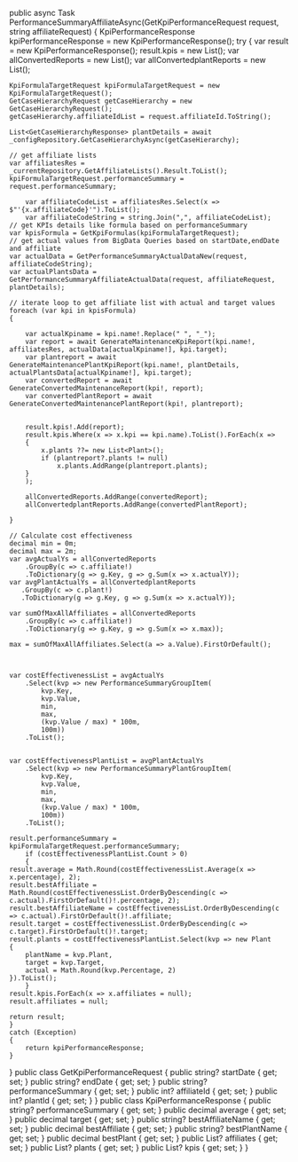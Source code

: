 public async Task<KpiPerformanceResponse> PerformanceSummaryAffiliateAsync(GetKpiPerformanceRequest request, string affiliateRequest)
{
    KpiPerformanceResponse kpiPerformanceResponse = new KpiPerformanceResponse();
    try { 
    var result = new KpiPerformanceResponse();
    result.kpis = new List<KpiDetail>();
    var allConvertedReports = new List<ConvertedKpiItemDetails>();
    var allConvertedplantReports = new List<ConvertedKpiItemPlantDetails>();


    KpiFormulaTargetRequest kpiFormulaTargetRequest = new KpiFormulaTargetRequest();
    GetCaseHierarchyRequest getCaseHierarchy = new GetCaseHierarchyRequest();
    getCaseHierarchy.affiliateIdList = request.affiliateId.ToString();

    List<GetCaseHierarchyResponse> plantDetails = await _configRepository.GetCaseHierarchyAsync(getCaseHierarchy);

    // get affiliate lists
    var affiliatesRes = _currentRepository.GetAffiliateLists().Result.ToList();
    kpiFormulaTargetRequest.performanceSummary = request.performanceSummary;

        var affiliateCodeList = affiliatesRes.Select(x => $"'{x.affiliateCode}'").ToList();
        var affiliateCodeString = string.Join(",", affiliateCodeList);
    // get KPIs details like formula based on performanceSummary 
    var kpisFormula = GetKpiFormulas(kpiFormulaTargetRequest);
    // get actual values from BigData Queries based on startDate,endDate and affiliate
    var actualData = GetPerformanceSummaryActualDataNew(request, affiliateCodeString);
    var actualPlantsData = GetPerformanceSummaryAffiliateActualData(request, affiliateRequest, plantDetails);

    // iterate loop to get affiliate list with actual and target values
    foreach (var kpi in kpisFormula)
    {
        
        var actualKpiname = kpi.name!.Replace(" ", "_");
        var report = await GenerateMaintenanceKpiReport(kpi.name!, affiliatesRes, actualData[actualKpiname!], kpi.target);
        var plantreport = await GenerateMaintenancePlantKpiReport(kpi.name!, plantDetails, actualPlantsData[actualKpiname!], kpi.target);
        var convertedReport = await GenerateConvertedMaintenanceReport(kpi!, report);
        var convertedPlantReport = await GenerateConvertedMaintenancePlantReport(kpi!, plantreport);


        result.kpis!.Add(report);
        result.kpis.Where(x => x.kpi == kpi.name).ToList().ForEach(x =>
        {
            x.plants ??= new List<Plant>();
            if (plantreport?.plants != null)
                x.plants.AddRange(plantreport.plants);
        }
        );

        allConvertedReports.AddRange(convertedReport);
        allConvertedplantReports.AddRange(convertedPlantReport);
        
    }

    // Calculate cost effectiveness
    decimal min = 0m;
    decimal max = 2m;
    var avgActualYs = allConvertedReports
        .GroupBy(c => c.affiliate!)
        .ToDictionary(g => g.Key, g => g.Sum(x => x.actualY));
    var avgPlantActualYs = allConvertedplantReports
       .GroupBy(c => c.plant!)
       .ToDictionary(g => g.Key, g => g.Sum(x => x.actualY));

    var sumOfMaxAllAffiliates = allConvertedReports
        .GroupBy(c => c.affiliate!)
        .ToDictionary(g => g.Key, g => g.Sum(x => x.max));

    max = sumOfMaxAllAffiliates.Select(a => a.Value).FirstOrDefault();



    var costEffectivenessList = avgActualYs
        .Select(kvp => new PerformanceSummaryGroupItem(
            kvp.Key,
            kvp.Value,
            min,
            max,
            (kvp.Value / max) * 100m,
            100m))
        .ToList();


    var costEffectivenessPlantList = avgPlantActualYs
        .Select(kvp => new PerformanceSummaryPlantGroupItem(
            kvp.Key,
            kvp.Value,
            min,
            max,
            (kvp.Value / max) * 100m,
            100m))
        .ToList();

    result.performanceSummary = kpiFormulaTargetRequest.performanceSummary;
        if (costEffectivenessPlantList.Count > 0)
        {  
    result.average = Math.Round(costEffectivenessList.Average(x => x.percentage), 2);
    result.bestAffiliate = Math.Round(costEffectivenessList.OrderByDescending(c => c.actual).FirstOrDefault()!.percentage, 2);
    result.bestAffiliateName = costEffectivenessList.OrderByDescending(c => c.actual).FirstOrDefault()!.affiliate;
    result.target = costEffectivenessList.OrderByDescending(c => c.target).FirstOrDefault()!.target;
    result.plants = costEffectivenessPlantList.Select(kvp => new Plant
    {
        plantName = kvp.Plant,
        target = kvp.Target,
        actual = Math.Round(kvp.Percentage, 2)
    }).ToList();
        }
    result.kpis.ForEach(x => x.affiliates = null);
    result.affiliates = null;

    return result;
    }
    catch (Exception)
    {
        return kpiPerformanceResponse;
    }
}
public class GetKpiPerformanceRequest
{
    public string? startDate { get; set; }
    public string? endDate { get; set; }
    public string? performanceSummary { get; set; }
    public int? affiliateId { get; set; }
    public int? plantId { get; set; }
}
public class KpiPerformanceResponse
{
    public string? performanceSummary { get; set; } 
    public decimal average { get; set; }
    public decimal target { get; set; }
    public string? bestAffiliateName { get; set; }
    public decimal bestAffiliate { get; set; }
    public string? bestPlantName { get; set; }
    public decimal bestPlant { get; set; }
    public List<Affiliate>? affiliates { get; set; }
    public List<Plant>? plants { get; set; }
    public List<KpiDetail>? kpis { get; set; }
}
